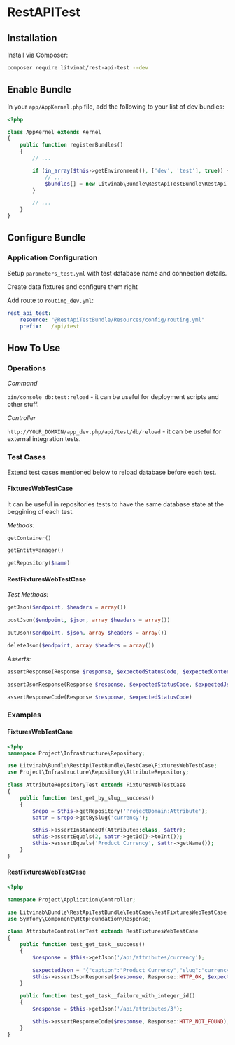 # RestAPITest

## Installation

Install via Composer:
```bash
composer require litvinab/rest-api-test --dev
```

## Enable Bundle
In your `app/AppKernel.php` file, add the following to your list of dev bundles:
```php
<?php

class AppKernel extends Kernel
{
    public function registerBundles()
    {
        // ...

        if (in_array($this->getEnvironment(), ['dev', 'test'], true)) {
            // ...
            $bundles[] = new Litvinab\Bundle\RestApiTestBundle\RestApiTestBundle();
        }

        // ...
    }
}

```

## Configure Bundle

### Application Configuration

Setup `parameters_test.yml` with test database name and connection details.

Create data fixtures and configure them right

Add route to `routing_dev.yml`:

```yml
rest_api_test:
    resource: "@RestApiTestBundle/Resources/config/routing.yml"
    prefix:   /api/test
```

## How To Use

### Operations

*Command*

`bin/console db:test:reload` - it can be useful for deployment scripts and other stuff.


*Controller*

`http://YOUR_DOMAIN/app_dev.php/api/test/db/reload` - it can be useful for external integration tests.


### Test Cases

Extend test cases mentioned below to reload database before each test.

#### FixturesWebTestCase

It can be useful in repositories tests to have the same database state at the beggining of each test.

*Methods:*
```php
getContainer() 

getEntityManager()  

getRepository($name) 

```

#### RestFixturesWebTestCase

*Test Methods:*
```php
getJson($endpoint, $headers = array())

postJson($endpoint, $json, array $headers = array())

putJson($endpoint, $json, array $headers = array())

deleteJson($endpoint, array $headers = array())
```

*Asserts:*
```php
assertResponse(Response $response, $expectedStatusCode, $expectedContent)

assertJsonResponse(Response $response, $expectedStatusCode, $expectedJson)

assertResponseCode(Response $response, $expectedStatusCode)
```

### Examples

#### FixturesWebTestCase

```php
<?php
namespace Project\Infrastructure\Repository;

use Litvinab\Bundle\RestApiTestBundle\TestCase\FixturesWebTestCase;
use Project\Infrastructure\Repository\AttributeRepository;

class AttributeRepositoryTest extends FixturesWebTestCase
{
    public function test_get_by_slug__success()
    {
        $repo = $this->getRepository('ProjectDomain:Attribute');
        $attr = $repo->getBySlug('currency');

        $this->assertInstanceOf(Attribute::class, $attr);
        $this->assertEquals(2, $attr->getId()->toInt());
        $this->assertEquals('Product Currency', $attr->getName());
    }
}
```

#### RestFixturesWebTestCase

```php
<?php

namespace Project\Application\Controller;

use Litvinab\Bundle\RestApiTestBundle\TestCase\RestFixturesWebTestCase;
use Symfony\Component\HttpFoundation\Response;

class AttributeControllerTest extends RestFixturesWebTestCase
{
    public function test_get_task__success()
    {
        $response = $this->getJson('/api/attributes/currency');

        $expectedJson = '{"caption":"Product Currency","slug":"currency"}';
        $this->assertJsonResponse($response, Response::HTTP_OK, $expectedJson);
    }

    public function test_get_task__failure_with_integer_id()
    {
        $response = $this->getJson('/api/attributes/3');

        $this->assertResponseCode($response, Response::HTTP_NOT_FOUND);
    }
}    
```